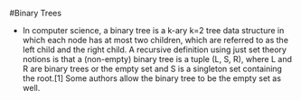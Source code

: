 #Binary Trees

+ In computer science, a binary tree is a k-ary k=2 tree data structure in which each node has at most two children,
which are referred to as the left child and the right child. 
A recursive definition using just set theory notions is that a (non-empty) binary tree is a tuple (L, S, R), 
where L and R are binary trees or the empty set and S is a singleton set containing the root.[1] Some authors allow the binary tree to be the empty set as well.

